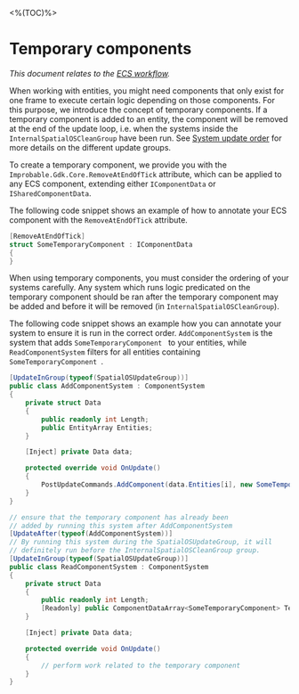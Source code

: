 [//]: # (Doc of docs reference 32)
[//]: # (TODO - Tech writer review)
[//]: # (Editorial review status: Engineer review only)
[//]: # (Questions to deal with: need to describe what a tick is. Needs to link to a doc on system execution order. Needs to link to docs describing the existing components which use this)
[//]: # (1. Editorial review - JIRA TICKET: UTY-628)

<%(TOC)%>
# Temporary components
 _This document relates to the [ECS workflow]({{urlRoot}}/content/intro-workflows-spatialos-entities)._

When working with entities, you might need components that only exist for one frame to execute certain logic depending on those components. For this purpose, we introduce the concept of temporary components. If a temporary component is added to an entity, the component will be removed at the end of the update loop, i.e. when the systems inside the `InternalSpatialOSCleanGroup` have been run. See [System update order]({{urlRoot}}/content/ecs/system-update-order) for more details on the different update groups.

To create a temporary component, we provide you with the  `Improbable.Gdk.Core.RemoveAtEndOfTick` attribute, which can be applied to any ECS component, extending either `IComponentData` or `ISharedComponentData`.

The following code snippet shows an example of how to annotate your ECS component with the `RemoveAtEndOfTick` attribute.
```csharp
[RemoveAtEndOfTick]
struct SomeTemporaryComponent : IComponentData
{
}
```
When using temporary components, you must consider the ordering of your systems carefully. Any system which runs logic predicated on the temporary component should be ran after the temporary component may be added and before it will be removed (in `InternalSpatialOSCleanGroup`).

The following code snippet shows an example how you can annotate your system to ensure it is run in the correct order.
`AddComponentSystem` is the system that adds `SomeTemporaryComponent ` to your entities, while `ReadComponentSystem` filters for all entities containing `SomeTemporaryComponent `.

```csharp
[UpdateInGroup(typeof(SpatialOSUpdateGroup))]
public class AddComponentSystem : ComponentSystem
{
    private struct Data
    {
        public readonly int Length;
        public EntityArray Entities;
    }

    [Inject] private Data data;

    protected override void OnUpdate()
    {
        PostUpdateCommands.AddComponent(data.Entities[i], new SomeTemporaryComponent());
    }
}

// ensure that the temporary component has already been
// added by running this system after AddComponentSystem
[UpdateAfter(typeof(AddComponentSystem))]
// By running this system during the SpatialOSUpdateGroup, it will
// definitely run before the InternalSpatialOSCleanGroup group.
[UpdateInGroup(typeof(SpatialOSUpdateGroup))]
public class ReadComponentSystem : ComponentSystem
{
    private struct Data
    {
        public readonly int Length;
        [Readonly] public ComponentDataArray<SomeTemporaryComponent> TemporaryComponent;
    }

    [Inject] private Data data;

    protected override void OnUpdate()
    {
        // perform work related to the temporary component
    }
}
```
